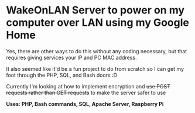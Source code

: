 # WakeOnLAN Server to power on my computer over LAN using my Google Home

Yes, there are other ways to do this without any coding necessary, but that requires giving services your IP and PC MAC address.

It also seemed like it'd be a fun project to do from scratch so I can get my foot through the PHP, SQL, and Bash doors :D

Currently I'm looking at how to implement encryption and ~~use POST requests rather than GET requests~~ to make the server safer to use

**Uses: PHP, Bash commands, SQL, Apache Server, Raspberry Pi**
